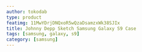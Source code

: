 ```yaml
---
author: tokodab
type: product
featimg: 11MwYDrjDNQxoR5wQzaDsamzxWk38SJIx
title: Johnny Depp Sketch Samsung Galaxy S9 Case
tags: [samsung, galaxy, s9]
category: [samsung]
---
```

